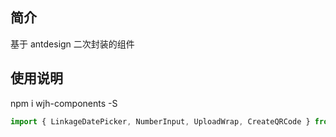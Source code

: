 ## 简介

基于 antdesign 二次封装的组件

## 使用说明

npm i wjh-components -S

```javascript
import { LinkageDatePicker, NumberInput, UploadWrap, CreateQRCode } from 'wjh-components';
```
